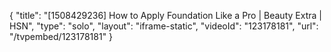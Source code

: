 {
    "title": "[1508429236] How to Apply Foundation Like a Pro | Beauty Extra | HSN",
    "type": "solo",
    "layout": "iframe-static",
    "videoId": "123178181",
    "url": "\/tvpembed\/123178181"
}